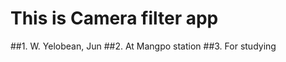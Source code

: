 This is Camera filter app
======================
##1. W. Yelobean, Jun
##2. At Mangpo station
##3. For studying
